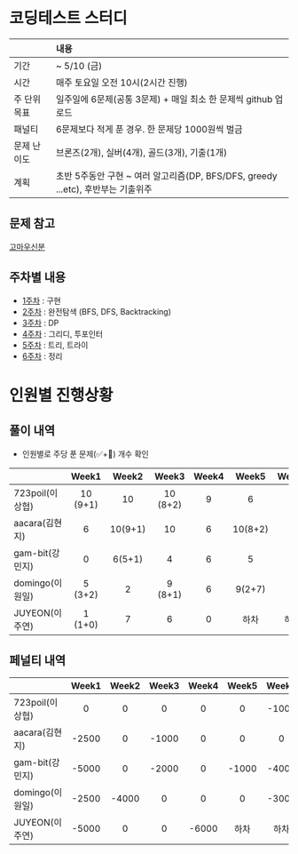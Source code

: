 # 코딩테스트 스터디

| |내용|
|:--|:--|
|기간| ~ 5/10 (금)|
|시간| 매주 토요일 오전 10시(2시간 진행)|
|주 단위 목표|일주일에 6문제(공통 3문제) + 매일 최소 한 문제씩 github 업로드|
|패널티| 6문제보다 적게 푼 경우. 한 문제당 1000원씩 벌금 |
|문제 난이도|브론즈(2개), 실버(4개), 골드(3개), 기출(1개)|
|계획| 초반 5주동안 구현 ~ 여러 알고리즘(DP, BFS/DFS, greedy ...etc), 후반부는 기출위주|

## 문제 참고
[고마우신분](https://github.com/tony9402/baekjoon)

## 주차별 내용

- [1주차](./week1) : 구현
- [2주차](./week2) : 완전탐색 (BFS, DFS, Backtracking)
- [3주차](./week3) : DP
- [4주차](./week4) : 그리디, 투포인터
- [5주차](./week5) : 트리, 트라이
- [6주차](./week6) : 정리


# 인원별 진행상황

## 풀이 내역

- 인원별로 주당 푼 문제(✅+🥺) 개수 확인
  
|               |  Week1 |  Week2 |   Week3  |Week4|Week5|Week6|Week7|Week8|
|---------------|:------:|:------:|:--------:|:---:|:--:|:--:|:--:|:--:|
|723poil(이상협)  |10 (9+1)| 10     | 10 (8+2) | 9 |  6 | 4 | |
|aacara(김현지)   |6       | 10(9+1) | 10      | 6 | 10(8+2) | 6 |  |  |
|gam-bit(강민지)  |0       | 6(5+1) | 4        | 6 | 5 | 1 |  |  |
|domingo(이원일)  |5 (3+2) | 2      | 9 (8+1)  | 6 | 9(2+7) | 3 |  |  |
|JUYEON(이주연)   |1 (1+0) | 7      | 6        | 0 | 하차 | 하차 |  |


## 페널티 내역
|               |Week1 |Week2|Week3 |Week4|Week5|Week6|Week7|Week8|Total |
|---------------|:----:|:---:|:----:|:---:|:----:|:---:|:---:|:---:|-----:|
|723poil(이상협)  |0    | 0    | 0    |   0 |  0   |  -1000   |     |     |-1000   |
|aacara(김현지)   |-2500| 0    | -1000|   0 |  0   |  0   |     |     |-3500 |
|gam-bit(강민지)  |-5000| 0    | -2000|   0 | -1000|   -4000  |     |     |-12000|
|domingo(이원일)  |-2500| -4000| 0    |   0 |  0   |  -3000   |     |     |-9500 |
|JUYEON(이주연)   |-5000| 0    | 0    |-6000| 하차  |   하차  |     |     |-11000 |
